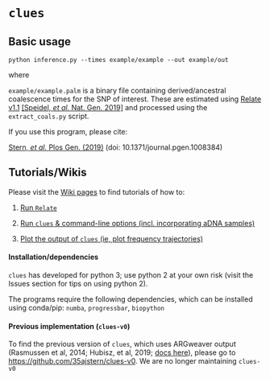 # `clues`

## Basic usage

`
python inference.py --times example/example --out example/out
`

where 

`example/example.palm` is a binary file containing derived/ancestral coalescence times for the SNP of interest. These are estimated using [Relate v1.1](https://myersgroup.github.io/relate/) [[Speidel, *et al.* Nat. Gen. 2019]](https://www.nature.com/articles/s41588-019-0484-x) and processed using the `extract_coals.py` script. 

If you use this program, please cite:
  
  [Stern, *et al.* Plos Gen. (2019)](https://journals.plos.org/plosgenetics/article/metrics?id=10.1371/journal.pgen.1008384) (doi: 10.1371/journal.pgen.1008384)

## Tutorials/Wikis

Please visit the [Wiki pages](https://github.com/35ajstern/clues/wiki/Sampling-&-extracting-coalescence-times) to find tutorials of how to:

  1. [Run `Relate`](https://github.com/35ajstern/clues/wiki/Sampling-&-extracting-coalescence-times#1-running-relate-and-samplebranchlengthssh)
      
  2. [Run `clues` & command-line options (incl. incorporating aDNA samples)](https://github.com/35ajstern/clues/wiki/Command-line-options-for-CLUES)
      
  3. [Plot the output of `clues` (ie, plot frequency trajectories)](https://github.com/35ajstern/clues/wiki/CLUES-output-&-Plotting-trajectories)
      
#### Installation/dependencies

`clues` has developed for python 3; use python 2 at your own risk (visit the Issues section for tips on using python 2).

The programs require the following dependencies, which can be installed using conda/pip: `numba`, `progressbar`, `biopython`

#### Previous implementation (`clues-v0`)

To find the previous version of `clues`, which uses ARGweaver output (Rasmussen et al, 2014; Hubisz, et al, 2019; [docs here](http://compgen.cshl.edu/ARGweaver/doc/argweaver-d-manual.html)), please go to https://github.com/35ajstern/clues-v0. We are no longer maintaining `clues-v0`
